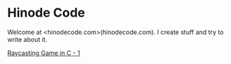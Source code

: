 # Hinode Code 
Welcome at <hinodecode.com>(hinodecode.com). I create stuff and try to write about it.

[Raycasting Game in C - 1](RAYCASTING001)
